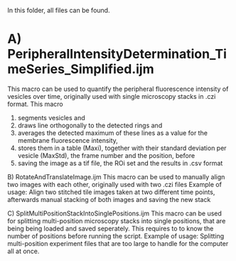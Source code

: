 In this folder, all files can be found.

# A) PeripheralIntensityDetermination_TimeSeries_Simplified.ijm
This macro can be used to quantify the peripheral fluorescence intensity of vesicles over time, originally used with single microscopy stacks in .czi format.
This macro 
  1. segments vesicles and 
  2. draws line orthogonally to the detected rings and 
  3. averages the detected maximum of these lines as a value for the membrane fluorescence intensity, 
  4. stores them in a table (Maxi), together with their standard deviation per vesicle (MaxStd), the frame number and the position, before
  5. saving the image as a tif file, the ROi set and the results in .csv format

B) RotateAndTranslateImage.ijm
This macro can be used to manually align two images with each other, originally used with two .czi files
Example of usage: Align two stitched tile images taken at two different time points, afterwards manual stacking of both images and saving the new stack

C) SplitMultiPositionStackIntoSinglePositions.ijm
This macro can be used for splitting multi-position microscopy stacks into single positions, that are being being loaded and saved seperately.
This requires to to know the number of positions before running the script.
Example of usage: Splitting multi-position experiment files that are too large to handle for the computer all at once.
